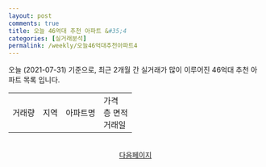 ```yaml
---
layout: post
comments: true
title: 오늘 46억대 추천 아파트 &#35;4
categories: [실거래분석]
permalink: /weekly/오늘46억대추천아파트4
---
```


오늘 (2021-07-31) 기준으로, 최근 2개월 간 실거래가 많이 이루어진 46억대 추천 아파트 목록 입니다.

<table class="sortable">
  <tr>
    <td>거래량</td>
    <td>지역</td>
    <td>아파트명</td>
    <td>가격<br>층 면적<br>거래일</td>
  </tr>

</table>

<br>
<center><a href="/weekly/오늘46억대추천아파트5">다음페이지</a></center>
<br><br>
